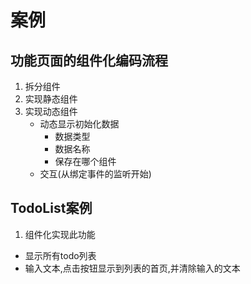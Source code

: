# 案例

## 功能页面的组件化编码流程
1. 拆分组件
2. 实现静态组件
3. 实现动态组件
    - 动态显示初始化数据
        - 数据类型
        - 数据名称
        - 保存在哪个组件
    - 交互(从绑定事件的监听开始)

## TodoList案例
1. 组件化实现此功能
- 显示所有todo列表
- 输入文本,点击按钮显示到列表的首页,并清除输入的文本

